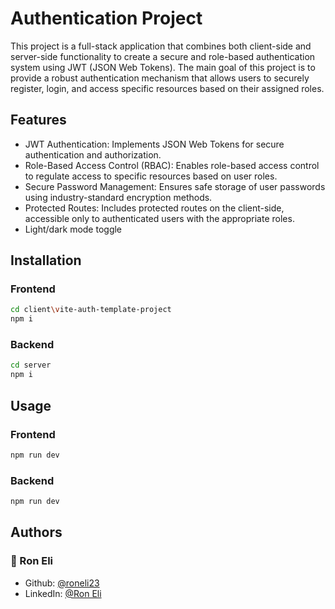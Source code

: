 
# Authentication Project

This project is a full-stack application that combines both client-side and server-side functionality to create a secure and role-based authentication system using JWT (JSON Web Tokens). The main goal of this project is to provide a robust authentication mechanism that allows users to securely register, login, and access specific resources based on their assigned roles.

## Features

- JWT Authentication: Implements JSON Web Tokens for secure authentication and authorization.
- Role-Based Access Control (RBAC): Enables role-based access control to regulate access to specific resources based on user roles.
- Secure Password Management: Ensures safe storage of user passwords using industry-standard encryption methods.
- Protected Routes: Includes protected routes on the client-side, accessible only to authenticated users with the appropriate roles.
- Light/dark mode toggle






## Installation

### Frontend

```bash
cd client\vite-auth-template-project
npm i

```
### Backend

```bash
cd server
npm i
```

## Usage

### Frontend
```bash
npm run dev
```
### Backend

```bash
npm run dev
```


## Authors

### 👤 Ron Eli
- Github: [@roneli23](https://github.com/roneli23)
- LinkedIn: [@Ron Eli](https://www.linkedin.com/in/ron-eli-ba47a9226/)

